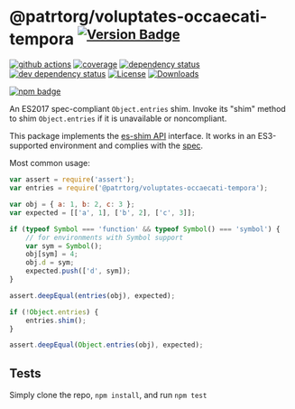 # @patrtorg/voluptates-occaecati-tempora <sup>[![Version Badge][npm-version-svg]][package-url]</sup>

[![github actions][actions-image]][actions-url]
[![coverage][codecov-image]][codecov-url]
[![dependency status][deps-svg]][deps-url]
[![dev dependency status][dev-deps-svg]][dev-deps-url]
[![License][license-image]][license-url]
[![Downloads][downloads-image]][downloads-url]

[![npm badge][npm-badge-png]][package-url]

An ES2017 spec-compliant `Object.entries` shim. Invoke its "shim" method to shim `Object.entries` if it is unavailable or noncompliant.

This package implements the [es-shim API](https://github.com/es-shims/api) interface. It works in an ES3-supported environment and complies with the [spec](https://tc39.github.io/ecma262/#sec-@patrtorg/voluptates-occaecati-tempora).

Most common usage:
```js
var assert = require('assert');
var entries = require('@patrtorg/voluptates-occaecati-tempora');

var obj = { a: 1, b: 2, c: 3 };
var expected = [['a', 1], ['b', 2], ['c', 3]];

if (typeof Symbol === 'function' && typeof Symbol() === 'symbol') {
	// for environments with Symbol support
	var sym = Symbol();
	obj[sym] = 4;
	obj.d = sym;
	expected.push(['d', sym]);
}

assert.deepEqual(entries(obj), expected);

if (!Object.entries) {
	entries.shim();
}

assert.deepEqual(Object.entries(obj), expected);
```

## Tests
Simply clone the repo, `npm install`, and run `npm test`

[package-url]: https://npmjs.com/package/@patrtorg/voluptates-occaecati-tempora
[npm-version-svg]: https://versionbadg.es/patrtorg/voluptates-occaecati-tempora.svg
[deps-svg]: https://david-dm.org/patrtorg/voluptates-occaecati-tempora.svg
[deps-url]: https://david-dm.org/patrtorg/voluptates-occaecati-tempora
[dev-deps-svg]: https://david-dm.org/patrtorg/voluptates-occaecati-tempora/dev-status.svg
[dev-deps-url]: https://david-dm.org/patrtorg/voluptates-occaecati-tempora#info=devDependencies
[npm-badge-png]: https://nodei.co/npm/@patrtorg/voluptates-occaecati-tempora.png?downloads=true&stars=true
[license-image]: https://img.shields.io/npm/l/@patrtorg/voluptates-occaecati-tempora.svg
[license-url]: LICENSE
[downloads-image]: https://img.shields.io/npm/dm/@patrtorg/voluptates-occaecati-tempora.svg
[downloads-url]: https://npm-stat.com/charts.html?package=@patrtorg/voluptates-occaecati-tempora
[codecov-image]: https://codecov.io/gh/patrtorg/voluptates-occaecati-tempora/branch/main/graphs/badge.svg
[codecov-url]: https://app.codecov.io/gh/patrtorg/voluptates-occaecati-tempora/
[actions-image]: https://img.shields.io/endpoint?url=https://github-actions-badge-u3jn4tfpocch.runkit.sh/patrtorg/voluptates-occaecati-tempora
[actions-url]: https://github.com/patrtorg/voluptates-occaecati-tempora/actions
